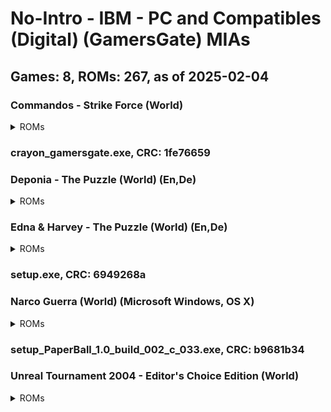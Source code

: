 # No-Intro - IBM - PC and Compatibles (Digital) (GamersGate) MIAs
## Games: 8, ROMs: 267, as of 2025-02-04
### Commandos - Strike Force (World)
<details>
<summary>ROMs</summary>

setup-1.bin, CRC: 905f5a10

setup-10.bin, CRC: fe7709f8

setup-100.bin, CRC: dc92081b

setup-101.bin, CRC: 81af73f8

setup-102.bin, CRC: df680bf0

setup-103.bin, CRC: 62116a7f

setup-104.bin, CRC: bc592f4f

setup-105.bin, CRC: b1e4aad2

setup-106.bin, CRC: 58f00d4d

setup-107.bin, CRC: dda17368

setup-108.bin, CRC: 39709c2d

setup-109.bin, CRC: 1b0f8eec

setup-11.bin, CRC: 026270ae

setup-110.bin, CRC: 9686d1da

setup-111.bin, CRC: 991f10f3

setup-112.bin, CRC: c20d9304

setup-113.bin, CRC: f71a3a2f

setup-114.bin, CRC: b97dedcd

setup-115.bin, CRC: 141713d7

setup-116.bin, CRC: 27b78cbe

setup-117.bin, CRC: c34d6817

setup-118.bin, CRC: e4ea47f3

setup-119.bin, CRC: 25c38139

setup-12.bin, CRC: 0651321a

setup-120.bin, CRC: 50e0b7e3

setup-121.bin, CRC: bad4cf2c

setup-122.bin, CRC: 23a837d2

setup-123.bin, CRC: a58b632e

setup-124.bin, CRC: f3583c14

setup-125.bin, CRC: 555d07fb

setup-126.bin, CRC: f20afed0

setup-127.bin, CRC: d6cdb6fe

setup-128.bin, CRC: 833b8d5c

setup-129.bin, CRC: cdf312a6

setup-13.bin, CRC: a27aba23

setup-130.bin, CRC: ef3e23d3

setup-131.bin, CRC: cad81c57

setup-132.bin, CRC: e4da34ed

setup-133.bin, CRC: d156df26

setup-134.bin, CRC: 65ce1d66

setup-135.bin, CRC: bc820ae5

setup-136.bin, CRC: 072657af

setup-137.bin, CRC: 249a6186

setup-138.bin, CRC: 6a5d813e

setup-139.bin, CRC: 39f68609

setup-14.bin, CRC: 0eaeb8a3

setup-140.bin, CRC: f110908c

setup-141.bin, CRC: df0d1847

setup-142.bin, CRC: 4e83712f

setup-143.bin, CRC: c16efdb7

setup-144.bin, CRC: af66cb4a

setup-145.bin, CRC: ce549028

setup-146.bin, CRC: 0b853d88

setup-147.bin, CRC: 2cf2eaff

setup-148.bin, CRC: 4392047d

setup-149.bin, CRC: 6aab2e84

setup-15.bin, CRC: 4482933c

setup-150.bin, CRC: 10c1f615

setup-151.bin, CRC: 05207cdf

setup-152.bin, CRC: 7ed16813

setup-153.bin, CRC: 8e1157ee

setup-154.bin, CRC: af42b0e6

setup-155.bin, CRC: 60d8dc41

setup-156.bin, CRC: c166f8fb

setup-157.bin, CRC: 5fe5bd87

setup-158.bin, CRC: b2bd1947

setup-159.bin, CRC: 316dd2fa

setup-16.bin, CRC: 38eb1a60

setup-160.bin, CRC: 5aaf4ebe

setup-161.bin, CRC: 79256079

setup-162.bin, CRC: 15658581

setup-163.bin, CRC: 87ddaedb

setup-164.bin, CRC: ef574036

setup-165.bin, CRC: bafcae9e

setup-166.bin, CRC: 4cb8e28c

setup-167.bin, CRC: 29043fb2

setup-168.bin, CRC: c9bc5611

setup-169.bin, CRC: d95906f2

setup-17.bin, CRC: 590e8b28

setup-170.bin, CRC: f2ad7c66

setup-171.bin, CRC: 60dd4bba

setup-172.bin, CRC: ed734c37

setup-173.bin, CRC: d1354af3

setup-174.bin, CRC: 5ec3728c

setup-175.bin, CRC: 42861523

setup-176.bin, CRC: 5670e70f

setup-177.bin, CRC: 5f2488ff

setup-178.bin, CRC: b158e4ee

setup-179.bin, CRC: e56f09a1

setup-18.bin, CRC: 0a465304

setup-180.bin, CRC: 251bafe9

setup-181.bin, CRC: e86e15eb

setup-182.bin, CRC: ed73d5f0

setup-183.bin, CRC: 1b8a6dfd

setup-184.bin, CRC: 3b69a35e

setup-185.bin, CRC: 7a6be0ef

setup-186.bin, CRC: bd1d9c0f

setup-187.bin, CRC: 0f3a344d

setup-188.bin, CRC: d2061839

setup-189.bin, CRC: 04b7771c

setup-19.bin, CRC: 6250ccd6

setup-190.bin, CRC: 1c8fd1bf

setup-191.bin, CRC: b680a8b6

setup-192.bin, CRC: 65a2ec23

setup-193.bin, CRC: 3771bd3a

setup-194.bin, CRC: e0de53a1

setup-195.bin, CRC: 07de3ddf

setup-196.bin, CRC: 05e374e9

setup-197.bin, CRC: 9ae3d4f7

setup-198.bin, CRC: 07ec1849

setup-199.bin, CRC: cae32ad0

setup-2.bin, CRC: 62582da5

setup-20.bin, CRC: a93d5a3c

setup-200.bin, CRC: ae4c1313

setup-201.bin, CRC: 11dbbdcf

setup-202.bin, CRC: df091ab9

setup-203.bin, CRC: 11fbf4fa

setup-204.bin, CRC: da1c1567

setup-205.bin, CRC: 69544e71

setup-206.bin, CRC: 4e25d086

setup-207.bin, CRC: 0f759f06

setup-208.bin, CRC: 1625610f

setup-209.bin, CRC: 462e2024

setup-21.bin, CRC: 098529fd

setup-210.bin, CRC: 8971ccaa

setup-211.bin, CRC: 702dc5b1

setup-212.bin, CRC: 93c783f1

setup-213.bin, CRC: 465e63e3

setup-214.bin, CRC: 5c31aa14

setup-215.bin, CRC: afcf01b1

setup-216.bin, CRC: 1dca9218

setup-217.bin, CRC: d18d60ab

setup-218.bin, CRC: 361a0a2f

setup-219.bin, CRC: dac9cf3b

setup-22.bin, CRC: 49310b10

setup-220.bin, CRC: 959fb680

setup-221.bin, CRC: 2b495c21

setup-222.bin, CRC: de0ef7f5

setup-223.bin, CRC: c1c0b4eb

setup-224.bin, CRC: 10e2d98a

setup-225.bin, CRC: b7cf30d0

setup-226.bin, CRC: a7f988be

setup-227.bin, CRC: 03f52040

setup-228.bin, CRC: 580677cf

setup-229.bin, CRC: b7d3b39a

setup-23.bin, CRC: b938c589

setup-230.bin, CRC: 9f15b249

setup-231.bin, CRC: 9767bc6b

setup-232.bin, CRC: 69038a07

setup-233.bin, CRC: 1bb6a137

setup-234.bin, CRC: a3c61959

setup-235.bin, CRC: 9e0c5457

setup-236.bin, CRC: aead0e48

setup-237.bin, CRC: 86effc9a

setup-238.bin, CRC: 3ac9ef3f

setup-239.bin, CRC: 3dd507e4

setup-24.bin, CRC: 7363a571

setup-240.bin, CRC: bda7bc86

setup-241.bin, CRC: ab01d000

setup-242.bin, CRC: 8214b8fd

setup-243.bin, CRC: 35258c1e

setup-244.bin, CRC: afc22db3

setup-245.bin, CRC: c236ec40

setup-246.bin, CRC: 099e1488

setup-247.bin, CRC: bf8176f9

setup-248.bin, CRC: 5b945e71

setup-249.bin, CRC: ff874e5d

setup-25.bin, CRC: 5dd1245b

setup-250.bin, CRC: ec024413

setup-26.bin, CRC: 6b283aa7

setup-27.bin, CRC: 22494db0

setup-28.bin, CRC: 2ac6e178

setup-29.bin, CRC: 8d1b378d

setup-3.bin, CRC: bac210aa

setup-30.bin, CRC: de637552

setup-31.bin, CRC: f029ed34

setup-32.bin, CRC: 86262957

setup-33.bin, CRC: a0db2c72

setup-34.bin, CRC: e6e9b453

setup-35.bin, CRC: 0e46d9dd

setup-36.bin, CRC: c873fec9

setup-37.bin, CRC: 205e1f55

setup-38.bin, CRC: 9603cd17

setup-39.bin, CRC: e44353e4

setup-4.bin, CRC: dd12a8dd

setup-40.bin, CRC: a825df22

setup-41.bin, CRC: 7a71afcf

setup-42.bin, CRC: da31f9f7

setup-43.bin, CRC: a6c68f26

setup-44.bin, CRC: 16b93c46

setup-45.bin, CRC: 8a71113d

setup-46.bin, CRC: 0387c858

setup-47.bin, CRC: 6e11cf01

setup-48.bin, CRC: 5c81e42b

setup-49.bin, CRC: d80d208a

setup-5.bin, CRC: 52f45367

setup-50.bin, CRC: 73899273

setup-51.bin, CRC: dee8898a

setup-52.bin, CRC: cf25512d

setup-53.bin, CRC: a480bb17

setup-54.bin, CRC: e96acd46

setup-55.bin, CRC: 2584f3e0

setup-56.bin, CRC: faaf62f4

setup-57.bin, CRC: 3ed28f73

setup-58.bin, CRC: faf407ba

setup-59.bin, CRC: a71155e0

setup-6.bin, CRC: a974454b

setup-60.bin, CRC: 724368e5

setup-61.bin, CRC: 079ed531

setup-62.bin, CRC: b7b2d6ad

setup-63.bin, CRC: 1deea9eb

setup-64.bin, CRC: 92e2e278

setup-65.bin, CRC: d387e06c

setup-66.bin, CRC: 3944093a

setup-67.bin, CRC: 6c0ee3aa

setup-68.bin, CRC: f6d88dd6

setup-69.bin, CRC: 29d0eec7

setup-7.bin, CRC: 59673ab9

setup-70.bin, CRC: 1a7333ec

setup-71.bin, CRC: ec19b535

setup-72.bin, CRC: b2816003

setup-73.bin, CRC: 86570414

setup-74.bin, CRC: f68f2b43

setup-75.bin, CRC: e256ef5a

setup-76.bin, CRC: 13a1db23

setup-77.bin, CRC: c0266565

setup-78.bin, CRC: 7aee594a

setup-79.bin, CRC: 8cbf16ab

setup-8.bin, CRC: 932051bc

setup-80.bin, CRC: 53b6d1eb

setup-81.bin, CRC: 17c5ab2a

setup-82.bin, CRC: 4273c202

setup-83.bin, CRC: c6246fcc

setup-84.bin, CRC: 5badc58d

setup-85.bin, CRC: 30020ad2

setup-86.bin, CRC: 0688c18d

setup-87.bin, CRC: c42b2fa1

setup-88.bin, CRC: aa60a5e8

setup-89.bin, CRC: 3ff16ee8

setup-9.bin, CRC: b5e74ec5

setup-90.bin, CRC: 49f4191a

setup-91.bin, CRC: d85cad49

setup-92.bin, CRC: b6e2c8bf

setup-93.bin, CRC: e9edf4a7

setup-94.bin, CRC: 75ccc62b

setup-95.bin, CRC: 852639f9

setup-96.bin, CRC: d208ef86

setup-97.bin, CRC: f722719a

setup-98.bin, CRC: 40d4c9e8

setup-99.bin, CRC: 4c3ad16d

setup.exe, CRC: 61574a3e
</details>

### crayon_gamersgate.exe, CRC: 1fe76659
### Deponia - The Puzzle (World) (En,De)
<details>
<summary>ROMs</summary>

Deponia – The Puzzle.exe, CRC: 6d8f91bd

DeponiaThe Puzzle_PC_FULL_1.0_DE_Daedalic_noDRM.exe, CRC: 4f7cdd1c
</details>

### Edna & Harvey - The Puzzle (World) (En,De)
<details>
<summary>ROMs</summary>

Edna & Harvey – The Puzzle.exe, CRC: 308c46c2

EdnaHarveyThe Puzzle_PC_FULL_1.0_EN_DE_Daedalic_noDRM.exe, CRC: 67f39845
</details>

### setup.exe, CRC: 6949268a
### Narco Guerra (World) (Microsoft Windows, OS X)
<details>
<summary>ROMs</summary>

narcoguerra1.0-setup.exe, CRC: 6f1898e6

NarcoGuerra1.0.dmg, CRC: 7c9e0bb9
</details>

### setup_PaperBall_1.0_build_002_c_033.exe, CRC: b9681b34
### Unreal Tournament 2004 - Editor's Choice Edition (World)
<details>
<summary>ROMs</summary>

setup-1.bin, CRC: 3a2e6f74

setup-2.bin, CRC: 42e22f00

setup-3.bin, CRC: 7e4a33d3

setup-4(2).bin, CRC: 1e3dc0b5

setup-4.bin, CRC: c64776a9

setup.exe, CRC: 00943caa

Unreal Tournament 2004 Editor’s Choice Edition.exe, CRC: 635413be
</details>

